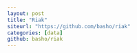 ```yaml
---
layout: post
title: "Riak"
siteurl: "https://github.com/basho/riak"
categories: [data]
github: basho/riak
---
```

